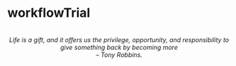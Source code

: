 # workflowTrial
<!-- QUOTE:START -->
<p align="center"><br><i>Life is a gift, and it offers us the privilege, opportunity, and responsibility to give something back by becoming more</i><br><i>– Tony Robbins.</i><br></p>
<!-- QUOTE:END -->

